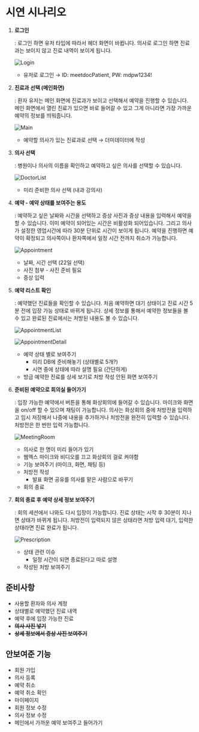 # 시연 시나리오

1. **로그인**
    
    : 로그인 하면 유저 타입에 따라서 헤더 화면이 바뀝니다. 의사로 로그인 하면 진료과는 보이지 않고 진료 내역이 보이게 됩니다.
    
    ![Login](Image/Login.png)
    
    - 유저로 로그인 → ID: meetdocPatient, PW: mdpw1234!
2. **진료과 선택 (메인화면)**
    
    : 환자 유저는 메인 화면에 진료과가 보이고 선택해서 예약을 진행할 수 있습니다. 메인 화면에서 열린 진료가 있으면 바로 들어갈 수 있고 그게 아니라면 가장 가까운 예약의 정보를 띄워줍니다.
    
    ![Main](Image/Main.png)
    
    - 예약할 의사가 있는 진료과로 선택 → 더미데이터에 작성
3. **의사 선택**
    
    : 병원이나 의사의 이름을 확인하고 예약하고 싶은 의사를 선택할 수 있습니다. 
    
    ![DoctorList](Image/DoctorList.png)
    
    - 미리 준비한 의사 선택 (내과 강의사)
4. **예약 - 예약 상태를 보여주는 용도**
    
    : 예약하고 싶은 날짜와 시간을 선택하고 증상 사진과 증상 내용을 입력해서 예약을 할 수 있습니다. 이미 예약이 되어있는 시간은 비활성화 되어있습니다. 그리고 의사가 설정한 영업시간에 따라 30분 단위로 시간이 보이게 됩니다. 예약을 진행하면 예약이 확정되고 의사쪽이나 환자쪽에서 일정 시간 전까지 취소가 가능합니다.
    
    ![Appointment](Image/Appointment.png)
    
    - 날짜, 시간 선택 (22일 선택)
    - 사진 첨부 - 사진 준비 필요
    - 증상 입력
5. **예약 리스트 확인**
    
    :  예약했던 진료들을 확인할 수 있습니다. 처음 예약하면 대기 상태이고 진료 시간 5분 전에 입장 가능 상태로 바뀌게 됩니다. 상세 정보를 통해서 예약한 정보들을 볼 수 있고 완료된 진료에서는 처방된 내용도 볼 수 있습니다.
    
    ![AppointmentList](Image/AppointmentList.png)
    
    ![AppointmentDetail](Image/AppointmentDetail.png)
    
    - 예약 상태 별로 보여주기
        - 미리 DB에 준비해놓기 (상태별로 5개?)
        - 시연 중에 상태에 따라 설명 필요 (간단하게)
    - 방금 예약한 진료를 상세 보기로 처방 작성 안된 화면 보여주기
6. **준비된 예약으로 회의실 들어가기**
    
    : 입장 가능한 예약에서 버튼을 통해 화상회의에 들어갈 수 있습니다. 마이크와 화면을 on/off 할 수 있으며 채팅이 가능합니다. 의사는 화상회의 중에 처방전을 입력하고 임시 저장해서 나중에 내용을 추가하거나 처방전을 완전히 입력할 수 있습니다. 처방전은 한 번만 입력 가능합니다.
    
    ![MeetingRoom](Image/MeetingRoom.png)
    
    - 의사로 한 명이 미리 들어가 있기
    - 웹엑스 마이크와 비디오를 끄고 화상회의 걸로 켜야함
    - 기능 보여주기 (마이크, 화면, 채팅 등)
    - 처방전 작성
        - 발표 화면 공유를 의사를 맡은 사람으로 바꾸기
    - 회의 종료
7. **회의 종료 후 예약 상세 정보 보여주기**
    
    : 회의 세션에서 나와도 다시 입장이 가능합니다. 진료 상태는 시작 후 30분이 지나면 상태가 바뀌게 됩니다. 처방전이 입력되지 않은 상태라면 처방 입력 대기, 입력한 상태라면 진료 완료가 됩니다.
    
    ![Prescription](Image/Prescription.png)
    
    - 상태 관련 이슈
        - 일정 시간이 되면 종료된다고 따로 설명
    - 작성된 처방 보여주기
    

## 준비사항
- 사용할 환자와 의사 계정
- 상태별로 예약했던 진료 내역
- 예약 후에 입장 가능한 진료
- **~~의사 사진 넣기~~**
- **~~상세 정보에서 증상 사진 보여주기~~**
## 안보여준 기능
- 회원 가입
- 의사 등록
- 예약 취소
- 예약 취소 확인
- 마이페이지
- 회원 정보 수정
- 의사 정보 수정
- 메인에서 가까운 예약 보여주고 들어가기